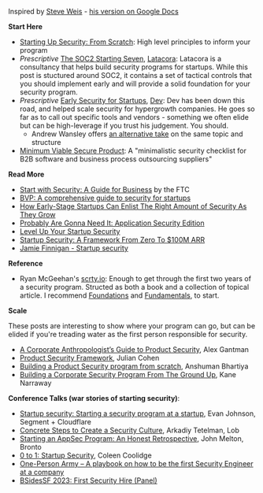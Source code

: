 Inspired by [Steve Weis](https://saweis.net/) - [his version on Google Docs](https://docs.google.com/document/d/1emxgvksdH-XJIefPsSIt83Uni3NK4rGWy5uoIdohh_0/edit)

**Start Here**  

* [Starting Up Security: From Scratch](https://magoo.medium.com/starting-up-security-from-scratch-6f9a41199a65): High level principles to inform your program
* _Prescriptive_ [The SOC2 Starting Seven](https://latacora.micro.blog/2020/03/12/the-soc-starting.html), [Latacora](https://www.latacora.com/): Latacora is a consultancy that helps build security programs for startups. While this post is stuctured around SOC2, it contains a set of tactical controls that you should implement early and will provide a solid foundation for your security program.
* _Prescriptive_ [Early Security for Startups](https://devd.me/log/posts/startup-security/), [Dev](https://devd.me/): Dev has been down this road, and helped scale security for hypergrowth companies. He goes so far as to call out specific tools and vendors - something we often elide but can be high-leverage if you trust his judgement. You should.
    * Andrew Wansley offers [an alternative take](https://awans.org/Essays/Startup+Security) on the same topic and structure
* [Minimum Viable Secure Product](https://mvsp.dev/mvsp.en/): A "minimalistic security checklist for B2B software and business process outsourcing suppliers" 

**Read More**  

* [Start with Security: A Guide for Business](https://www.ftc.gov/business-guidance/resources/start-security-guide-business) by the FTC
* [BVP: A comprehensive guide to security for startups ](https://www.bvp.com/atlas/security-for-startups)
* [How Early-Stage Startups Can Enlist The Right Amount of Security As They Grow](https://review.firstround.com/how-early-stage-startups-can-enlist-the-right-amount-of-security-as-they-grow)
* [Probably Are Gonna Need It: Application Security Edition](https://jacobian.org/2021/jul/8/appsec-pagnis/)
* [Level Up Your Startup Security](https://blog.runreveal.com/startup-security-level-up/)
* [Startup Security: A Framework From Zero To $100M ARR](https://12ft.io/proxy?&q=https%3A%2F%2Ftheporkskewer.medium.com%2Fstartup-security-a-framework-from-zero-to-100m-arr-6809e74e1b2a)
* [Jamie Finnigan - Startup security](https://chair6.net/startup-security.html)

**Reference**  

* Ryan McGeehan's [scrty.io](http://scrty.io/): Enough to get through the first two years of a security program. Structed as both a book and a collection of topical article. I recommend [Foundations](http://scrty.io/foundations) and [Fundamentals](http://scrty.io/fundamentals), to start.

**Scale**

These posts are interesting to show where your program can go, but can be elided if you're treading water as the first person responsible for security.

* [A Corporate Anthropologist’s Guide to Product Security](https://againsthimself.medium.com/a-corporate-anthropologists-guide-to-product-security-fad7b8047df7), Alex Gantman
* [Product Security Framework](https://hockeyinjune.medium.com/product-security-14127b5838ba), Julian Cohen
* [Building a Product Security program from scratch](https://www.anshumanbhartiya.com/posts/building-product-security-program), Anshuman Bhartiya
* [Building a Corporate Security Program From The Ground Up](https://kanenarraway.com/posts/building-corporate-security/), Kane Narraway 

**Conference Talks (war stories of starting security)**:  

* [Startup security: Starting a security program at a startup](https://www.youtube.com/watch?v=6iNpqTZrwjE), Evan Johnson, Segment + Cloudflare
* [Concrete Steps to Create a Security Culture](https://www.youtube.com/watch?v=IiQIMkMcCHQ), Arkadiy Tetelman, Lob
* [Starting an AppSec Program: An Honest Retrospective](https://www.youtube.com/watch?v=ETkHISgEh3g), John Melton, Bronto
* [0 to 1: Startup Security](https://youtu.be/kwYtbIEPLy8?t=2437), Coleen Coolidge
* [ One-Person Army – A playbook on how to be the first Security Engineer at a company](https://sector.ca/sessions/one-person-army-a-playbook-on-how-to-be-the-first-security-engineer-at-a-company/)
* [BSidesSF 2023: First Security Hire (Panel)](https://www.youtube.com/watch?v=k01iaGzjvlE&list=PLbZzXF2qC3RuQAuC0C4Q7Lk4eQluqIVzL&index=43)